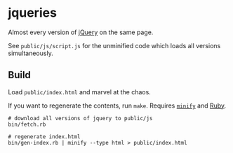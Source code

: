 # jqueries

Almost every version of [jQuery][] on the same page.

See `public/js/script.js` for the unminified code which loads all
versions simultaneously.

## Build

Load `public/index.html` and marvel at the chaos.

If you want to regenerate the contents, run `make`.  Requires
[`minify`][minify] and [Ruby][].

```
# download all versions of jquery to public/js
bin/fetch.rb

# regenerate index.html
bin/gen-index.rb | minify --type html > public/index.html
```

[jquery]: https://jquery.com/
  "jQuery"
[minify]: https://github.com/tdewolff/minify
  "Command-line minifier."
[ruby]: https://ruby-lang.org/
  "Ruby programming language."
